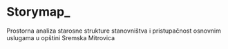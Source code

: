 # Storymap_
Prostorna analiza starosne strukture stanovništva i pristupačnost osnovnim uslugama u opštini Sremska Mitrovica
